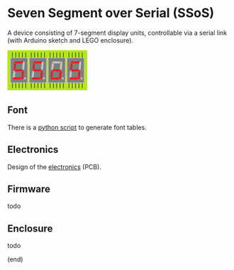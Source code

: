 # Seven Segment over Serial (SSoS)
A device consisting of 7-segment display units, controllable via a serial link (with Arduino sketch and LEGO enclosure).

![logo](SSoS180x90.png)

## Font
There is a [python script](font) to generate font tables.

## Electronics
Design of the [electronics](electronics) (PCB).

## Firmware
todo

## Enclosure 
todo

(end)

